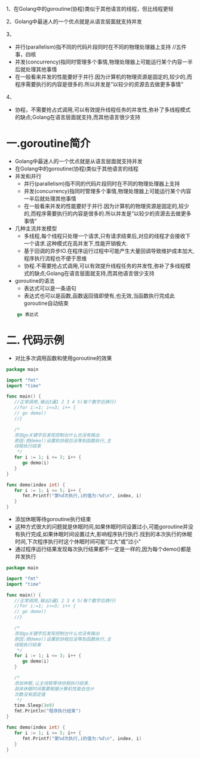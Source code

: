 1、在Golang中的goroutine(协程)类似于其他语言的线程，但比线程更轻

2、Golang中最迷人的一个优点就是从语言层面就支持并发

3、

- 并行(parallelism)指不同的代码片段同时在不同的物理处理器上支持	//五件事，四核
- 并发(concurrency)指同时管理多个事情,物理处理器上可能运行某个内容一半后就处理其他事情
- 在一般看来并发的性能要好于并行.因为计算机的物理资源是固定的,较少的,而程序需要执行的内容是很多的.所以并发是”以较少的资源去去做更多事情”

4、

- 协程，不需要抢占式调用,可以有效提升线程任务的并发性,弥补了多线程模式的缺点;Golang在语言层面就支持,而其他语言很少支持

  



# 一.goroutine简介

* Golang中最迷人的一个优点就是从语言层面就支持并发
* 在Golang中的goroutine(协程)类似于其他语言的线程
* 并发和并行
  * 并行(parallelism)指不同的代码片段同时在不同的物理处理器上支持
  * 并发(concurrency)指同时管理多个事情,物理处理器上可能运行某个内容一半后就处理其他事情
  * 在一般看来并发的性能要好于并行.因为计算机的物理资源是固定的,较少的,而程序需要执行的内容是很多的.所以并发是”以较少的资源去去做更多事情”
* 几种主流并发模型
  * 多线程,每个线程只处理一个请求,只有请求结束后,对应的线程才会接收下一个请求.这种模式在高并发下,性能开销极大.
  * 基于回调的异步IO.在程序运行过程中可能产生大量回调导致维护成本加大,程序执行流程也不便于思维
  * 协程.不需要抢占式调用,可以有效提升线程任务的并发性,弥补了多线程模式的缺点;Golang在语言层面就支持,而其他语言很少支持
* goroutine的语法
  * 表达式可以是一条语句
  * 表达式也可以是函数,函数返回值即使有,也无效,当函数执行完成此goroutine自动结束
```go
	go 表达式
```
# 二. 代码示例

* 对比多次调用函数和使用goroutine的效果
```go
package main

import "fmt"
import "time"

func main() {
   //正常调用,输出3遍1 2 3 4 5(每个数字后换行)
   //for i:=1; i<=3; i++ {
   // go demo()
   //}

   /*
   添加go关键字后发现控制台什么也没有输出
   原因:把demo()设置到协程后没等到函数执行,主
   线程执行结束
    */
   for i := 1; i <= 3; i++ {
      go demo(i)
   }
}

func demo(index int) {
   for i := 1; i <= 5; i++ {
      fmt.Printf("第%d次执行,i的值为:%d\n", index, i)
   }
}
```
* 添加休眠等待goroutine执行结束
* 这种方式很大的问题就是休眠时间,如果休眠时间设置过小,可能goroutine并没有执行完成,如果休眠时间设置过大,影响程序执行执行.找到的本次执行的休眠时间,下次程序执行时这个休眠时间可能”过大”或”过小"
* 通过程序运行结果发现每次执行结果都不一定是一样的,因为每个demo()都是并发执行
```go
package main

import "fmt"
import "time"

func main() {
   //正常调用,输出3遍1 2 3 4 5(每个数字后换行)
   //for i:=1; i<=3; i++ {
   // go demo()
   //}

   /*
   添加go关键字后发现控制台什么也没有输出
   原因:把demo()设置到协程后没等到函数执行,主
   线程执行结束
    */
   for i := 1; i <= 3; i++ {
      go demo(i)
   }

   /*
   添加休眠,让主线程等待协程执行结束.
   具体休眠时间需要根据计算机性能去估计
   次数没有固定值
    */
   time.Sleep(3e9)
   fmt.Println("程序执行结束")
}

func demo(index int) {
   for i := 1; i <= 5; i++ {
      fmt.Printf("第%d次执行,i的值为:%d\n", index, i)
   }
}
```
